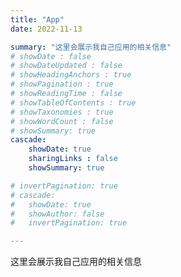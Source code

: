 ```yaml
---
title: "App"
date: 2022-11-13

summary: "这里会展示我自己应用的相关信息"
# showDate : false
# showDateUpdated : false
# showHeadingAnchors : true
# showPagination : true
# showReadingTime : false
# showTableOfContents : true
# showTaxonomies : true 
# showWordCount : false
# showSummary: true
cascade:
    showDate: true
    sharingLinks : false
    showSummary: true

# invertPagination: true
# cascade:
#   showDate: true
#   showAuthor: false
#   invertPagination: true

---
```



这里会展示我自己应用的相关信息
